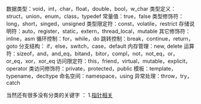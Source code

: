 数据类型：void，int，char，float，double，bool，w_char
类型定义：struct，union，enum，class，typedef
常量值：true，false
类型修饰符：long，short，singed，unsigned
类型限定符：const，volatile，restrict
存储说明符：auto，register，static，extern，thread_local，mutable
其它修饰符：inline，asm
循环控制：for，while，do
跳转控制：break，continue，return，goto
分支结构： if，else，switch，case，default
内存管理：new, delete
运算符：sizeof，and，and_eq，bitand，bitor，compl，not，not_eq，or，or_eq，xor，xor_eq
访问限定符：this，friend，virtual，mutable，explicit，operator
类访问修饰符：private，protected，public
模板：template，typename，decltype
命名空间：namespace，using
异常处理：throw，try，catch


当然还有很多没有分类的关键字 ：
1.[指针相关](/chapter1/yu-yan/c++/zhi-zhen/zhi-zhen-guan-jian-zi.md)
